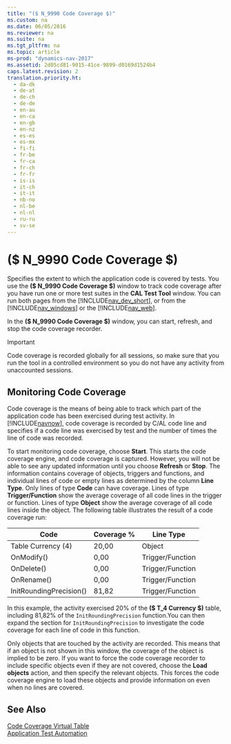 ```yaml
---
title: "($ N_9990 Code Coverage $)"
ms.custom: na
ms.date: 06/05/2016
ms.reviewer: na
ms.suite: na
ms.tgt_pltfrm: na
ms.topic: article
ms-prod: "dynamics-nav-2017"
ms.assetid: 2d05cd81-9015-41ce-9899-d0169d1524b4
caps.latest.revision: 2
translation.priority.ht: 
  - da-dk
  - de-at
  - de-ch
  - de-de
  - en-au
  - en-ca
  - en-gb
  - en-nz
  - es-es
  - es-mx
  - fi-fi
  - fr-be
  - fr-ca
  - fr-ch
  - fr-fr
  - is-is
  - it-ch
  - it-it
  - nb-no
  - nl-be
  - nl-nl
  - ru-ru
  - sv-se
---
```

# ($ N_9990 Code Coverage $)
Specifies the extent to which the application code is covered by tests. You use the **\($ N\_9990 Code Coverage $\)** window to track code coverage after you have run one or more test suites in the **CAL Test Tool** window. You can run both pages from the [!INCLUDE[nav_dev_short](includes/nav_dev_short_md.md)], or from the [!INCLUDE[nav_windows](includes/nav_windows_md.md)] or the [!INCLUDE[nav_web](includes/nav_web_md.md)].  
  
 In the **\($ N\_9990 Code Coverage $\)** window, you can start, refresh, and stop the code coverage recorder.  
  
> [!IMPORTANT]  
>  Code coverage is recorded globally for all sessions, so make sure that you run the tool in a controlled environment so you do not have any activity from unaccounted sessions.  
  
## Monitoring Code Coverage  
 Code coverage is the means of being able to track which part of the application code has been exercised during test activity. In [!INCLUDE[navnow](includes/navnow_md.md)], code coverage is recorded by C\/AL code line and specifies if a code line was exercised by test and the number of times the line of code was recorded.  
  
 To start monitoring code coverage, choose **Start**. This starts the code coverage engine, and code coverage is captured. However, you will not be able to see any updated information until you choose **Refresh** or **Stop**. The information contains coverage of objects, triggers and functions, and individual lines of code or empty lines as determined by the column **Line Type**. Only lines of type **Code** can have coverage. Lines of type **Trigger\/Function** show the average coverage of all code lines in the trigger or function. Lines of type **Object** show the average coverage of all code lines inside the object. The following table illustrates the result of a code coverage run:  
  
|Code|Coverage %|Line Type|  
|----------|----------------|---------------|  
|Table Currency \(4\)|20,00|Object|  
|OnModify\(\)|0,00|Trigger\/Function|  
|OnDelete\(\)|0,00|Trigger\/Function|  
|OnRename\(\)|0,00|Trigger\/Function|  
|InitRoundingPrecision\(\)|81,82|Trigger\/Function|  
  
 In this example, the activity exercised 20% of the **\($ T\_4 Currency $\)** table, including 81,82% of the `InitRoundingPrecision` function.You can then expand the section for `InitRoundingPrecision` to investigate the code coverage for each line of code in this function.  
  
 Only objects that are touched by the activity are recorded. This means that if an object is not shown in this window, the coverage of the object is implied to be zero. If you want to force the code coverage recorder to include specific objects even if they are not covered, choose the **Load objects** action, and then specify the relevant objects. This forces the code coverage engine to load these objects and provide information on even when no lines are covered.  
  
## See Also  
 [Code Coverage Virtual Table](Code-Coverage-Virtual-Table.md)   
 [Application Test Automation](Application-Test-Automation.md)